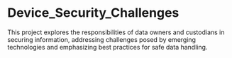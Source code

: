 # Device_Security_Challenges

This project explores the responsibilities of data owners and custodians in securing information, addressing challenges posed by emerging technologies and emphasizing best practices for safe data handling.
